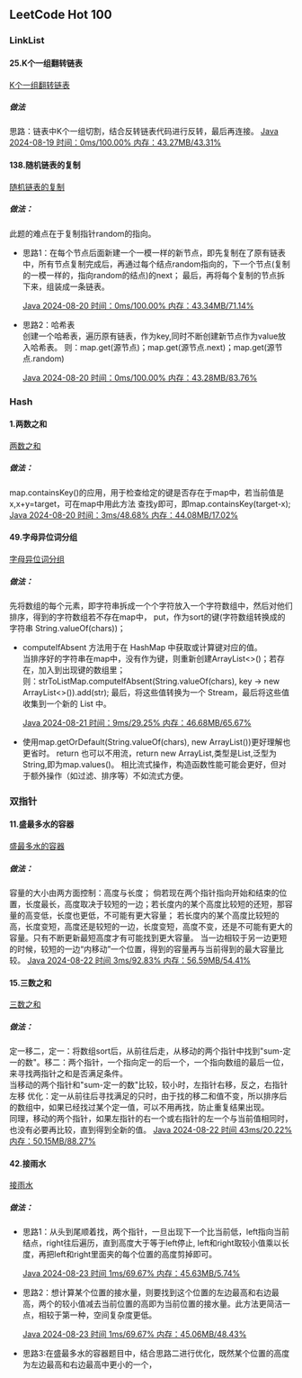 ## LeetCode Hot 100

### LinkList
#### 25.K个一组翻转链表 
[K个一组翻转链表](https://leetcode.cn/problems/reverse-nodes-in-k-group/description/?envType=study-plan-v2&envId=top-100-liked)
##### 做法
思路：链表中K个一组切割，结合反转链表代码进行反转，最后再连接。
[Java 2024-08-19 时间：0ms/100.00% 内存：43.27MB/43.31%](./src/main/java/com/algorithm/hot100/LinkedList/AGroupOfKFlippedLists/Main.java)

#### 138.随机链表的复制
[随机链表的复制](https://leetcode.cn/problems/copy-list-with-random-pointer/?envType=study-plan-v2&envId=top-100-liked)
##### 做法：
此题的难点在于复制指针random的指向。
<br>
<ul>
<li>
思路1：在每个节点后面新建一个一模一样的新节点，即先复制在了原有链表中，所有节点复制完成后，再通过每个结点random指向的，下一个节点(复制的一模一样的，指向random的结点)的next；
最后，再将每个复制的节点拆下来，组装成一条链表。 <br>

[Java 2024-08-20 时间：0ms/100.00% 内存：43.34MB/71.14%](./src/main/java/com/algorithm/hot100/LinkedList/ReplicationOfARandomLinkedList/Main.java)
</li>
<li>
思路2：哈希表 <br>
创建一个哈希表，遍历原有链表，作为key,同时不断创建新节点作为value放入哈希表。
则：map.get(源节点)；map.get(源节点.next)；map.get(源节点.random) <br>

[Java 2024-08-20 时间：0ms/100.00% 内存：43.28MB/83.76%](./src/main/java/com/algorithm/hot100/LinkedList/ReplicationOfARandomLinkedList/Main.java)
</li>
</ul>

### Hash
#### 1.两数之和
[两数之和](https://leetcode.cn/problems/two-sum/?envType=study-plan-v2&envId=top-100-liked)
##### 做法：
map.containsKey()的应用，用于检查给定的键是否存在于map中，若当前值是x,x+y=target，可在map中用此方法
查找y即可，即map.containsKey(target-x); <br>
[Java 2024-08-20 时间：3ms/48.68% 内存：44.08MB/17.02%](./src/main/java/com/algorithm/hot100/LinkedList/ReplicationOfARandomLinkedList/Main.java)

#### 49.字母异位词分组
[字母异位词分组](https://leetcode.cn/problems/group-anagrams/description/?envType=study-plan-v2&envId=top-100-liked)
##### 做法：
先将数组的每个元素，即字符串拆成一个个字符放入一个字符数组中，然后对他们排序，得到的字符数组若不存在map中，
put，作为sort的键(字符数组转换成的字符串 String.valueOf(chars))；<br>

<ul>
<li>computeIfAbsent 方法用于在 HashMap 中获取或计算键对应的值。 <br>
当排序好的字符串在map中，没有作为键，则重新创建ArrayList<>()；若存在，加入到出现键的数组里；<br>
则：strToListMap.computeIfAbsent(String.valueOf(chars), key -> new ArrayList<>()).add(str);
最后，将这些值转换为一个 Stream，最后将这些值收集到一个新的 List 中。 <br>

[Java 2024-08-21 时间：9ms/29.25% 内存：46.68MB/65.67%](./src/main/java/com/algorithm/hot100/Hash/GroupingOfAllogramWords/Main.java)
</li>
<li>
使用map.getOrDefault(String.valueOf(chars), new ArrayList())更好理解也更省时。
return 也可以不用流，return new ArrayList,类型是List,泛型为String,即为map.values()。
相比流式操作，构造函数性能可能会更好，但对于额外操作（如过滤、排序等）不如流式方便。
</li>
</ul>

### 双指针
#### 11.盛最多水的容器
[盛最多水的容器](https://leetcode.cn/problems/container-with-most-water/description/?envType=study-plan-v2&envId=top-100-liked)
##### 做法：
容量的大小由两方面控制：高度与长度；
倘若现在两个指针指向开始和结束的位置，长度最长，高度取决于较短的一边；若长度内的某个高度比较短的还短，那容量的高变低，长度也更低，不可能有更大容量；
若长度内的某个高度比较短的高，长度变短，高度还是较短的一边，长度变短，高度不变，还是不可能有更大的容量。只有不断更新最短高度才有可能找到更大容量。
当一边相较于另一边更短的时候，较短的一边“内移动”一个位置，得到的容量再与当前得到的最大容量比较。
[Java 2024-08-22 时间 3ms/92.83% 内存：56.59MB/54.41%](./src/main/java/com/algorithm/hot100/DoublePointer/MaximumWater/Main.java)

#### 15.三数之和
[三数之和](https://leetcode.cn/problems/3sum/description/?envType=study-plan-v2&envId=top-100-liked)
##### 做法：
定一移二，定一：将数组sort后，从前往后走，从移动的两个指针中找到"sum-定一的数"。移二：两个指针，一个指向定一的后一个，一个指向数组的最后一位，来寻找两指针之和是否满足条件。 <br>
当移动的两个指针和"sum-定一的数"比较，较小时，左指针右移，反之，右指针左移
优化：定一从前往后寻找满足的只时，由于找的移二和值不变，所以排序后的数组中，如果已经找过某个定一值，可以不用再找，防止重复结果出现。 <br>
同理，移动的两个指针，如果左指针的右一个或右指针的左一个与当前值相同时，也没有必要再比较，直到得到全新的值。
[Java 2024-08-22 时间 43ms/20.22% 内存：50.15MB/88.27%](./src/main/java/com/algorithm/hot100/DoublePointer/SumOfThreeNumbers/Main.java)

#### 42.接雨水
[接雨水](https://leetcode.cn/problems/trapping-rain-water/description/?envType=study-plan-v2&envId=top-100-liked)
##### 做法：
<ul>
<li>
思路1：从头到尾顺着找，两个指针，一旦出现下一个比当前低，left指向当前结点，right往后遍历，直到高度大于等于left停止,
left和right取较小值乘以长度，再把left和right里面夹的每个位置的高度剪掉即可。

[Java 2024-08-23 时间 1ms/69.67% 内存：45.63MB/5.74%](./src/main/java/com/algorithm/hot100/DoublePointer/CatchRainwater/Main.java)
</li>
<li>
思路2：想计算某个位置的接水量，则要找到这个位置的左边最高和右边最高，两个的较小值减去当前位置的高即为当前位置的接水量。此方法更简洁一点，相较于第一种，空间复杂度更低。

[Java 2024-08-23 时间 1ms/69.67% 内存：45.06MB/48.43%](./src/main/java/com/algorithm/hot100/DoublePointer/CatchRainwater/Main.java)
</li>
<li>
思路3:在盛最多水的容器题目中，结合思路二进行优化，既然某个位置的高度为左边最高和右边最高中更小的一个，
</li>
</ul>

